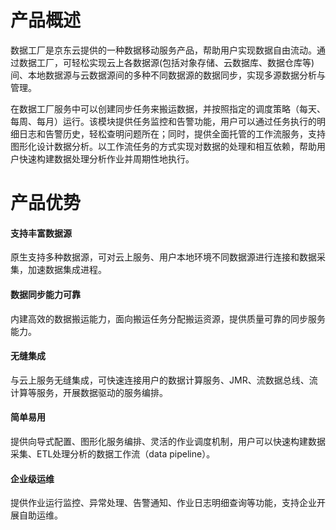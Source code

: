 # 产品概述

数据工厂是京东云提供的一种数据移动服务产品，帮助用户实现数据自由流动。通过数据工厂，可轻松实现云上各数据源(包括对象存储、云数据库、数据仓库等)间、本地数据源与云数据源间的多种不同数据源的数据同步，实现多源数据分析与管理。

在数据工厂服务中可以创建同步任务来搬运数据，并按照指定的调度策略（每天、每周、每月）运行。该模块提供任务监控和告警功能，用户可以通过任务执行的明细日志和告警历史，轻松查明问题所在；同时，提供全面托管的工作流服务，支持图形化设计数据分析。以工作流任务的方式实现对数据的处理和相互依赖，帮助用户快速构建数据处理分析作业并周期性地执行。

# 产品优势
#### 支持丰富数据源
原生支持多种数据源，可对云上服务、用户本地环境不同数据源进行连接和数据采集，加速数据集成进程。

#### 数据同步能力可靠
内建高效的数据搬运能力，面向搬运任务分配搬运资源，提供质量可靠的同步服务能力。

#### 无缝集成
与云上服务无缝集成，可快速连接用户的数据计算服务、JMR、流数据总线、流计算等服务，开展数据驱动的服务编排。

#### 简单易用
提供向导式配置、图形化服务编排、灵活的作业调度机制，用户可以快速构建数据采集、ETL处理分析的数据工作流（data pipeline）。

#### 企业级运维
提供作业运行监控、异常处理、告警通知、作业日志明细查询等功能，支持企业开展自助运维。
